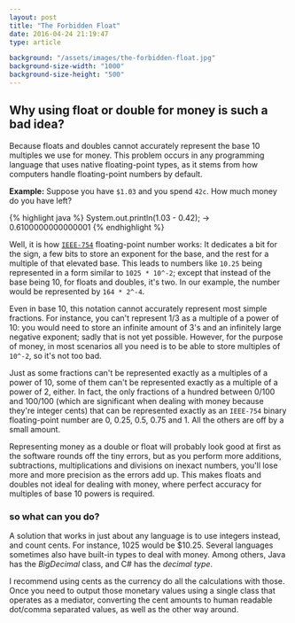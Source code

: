 ```yaml
---
layout: post
title: "The Forbidden Float"
date: 2016-04-24 21:19:47
type: article

background: "/assets/images/the-forbidden-float.jpg"
background-size-width: "1000"
background-size-height: "500"
---
```


## Why using float or double for money is such a bad idea?

Because floats and doubles cannot accurately represent the base 10 multiples we use for money. This problem
occurs in any programming language that uses native floating-point types, as it stems from how
computers handle floating-point numbers by default.

**Example:**
Suppose you have `$1.03` and you spend `42c`. How much money do you have left?

{% highlight java %}
System.out.println(1.03 - 0.42);
-> 0.6100000000000001
{% endhighlight %}

Well, it is how [`IEEE-754`](https://de.wikipedia.org/wiki/IEEE_754) floating-point number works:
It dedicates a bit for the sign, a few bits to store an exponent for the base, and the rest for a
multiple of that elevated base. This leads to numbers like `10.25` being represented in a form
similar to `1025 * 10^-2`; except that instead of the base being 10, for floats and doubles, it's
two. In our example, the number would be represented by `164 * 2^-4`.

Even in base 10, this notation cannot accurately represent most simple fractions. For instance, 
you can't represent 1/3 as a multiple of a power of 10: you would need to store an infinite amount
of 3's and an infinitely large negative exponent; sadly that is not yet possible. However, for the
purpose of money, in most scenarios all you need is to be able to store multiples of `10^-2`, so it's
not too bad.

Just as some fractions can't be represented exactly as a multiples of a power of 10, some of them 
can't be represented exactly as a multiple of a power of 2, either. In fact, the only fractions of 
a hundred between 0/100 and 100/100 (which are significant when dealing with money because they're 
integer cents) that can be represented exactly as an `IEEE-754` binary floating-point number are 0,
0.25, 0.5, 0.75 and 1. All the others are off by a small amount.

Representing money as a double or float will probably look good at first as the software rounds off 
the tiny errors, but as you perform more additions, subtractions, multiplications and divisions on 
inexact numbers, you'll lose more and more precision as the errors add up. This makes floats and 
doubles not ideal for dealing with money, where perfect accuracy for multiples of base 10 powers
is required.

### so what can you do?

A solution that works in just about any language is to use integers instead, and count cents. For 
instance, 1025 would be $10.25. Several languages sometimes also have built-in types to deal with
money. Among others, Java has the *BigDecimal* class, and C# has the *decimal type*.

I recommend using cents as the currency do all the calculations with those. Once you need to output
those monetary values using a single class that operates as a mediator, converting the cent amounts
to human readable dot/comma separated values, as well as the other way around.
